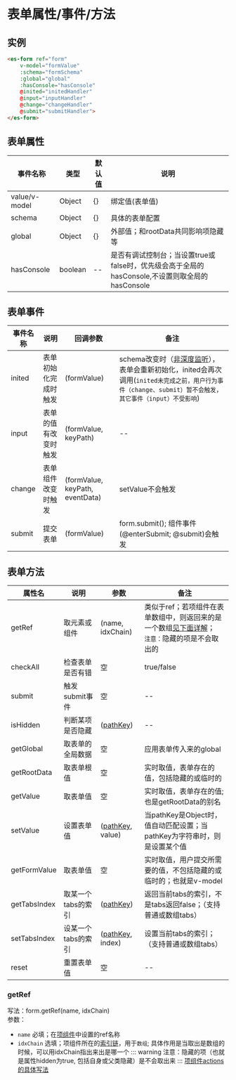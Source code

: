 # 表单属性/事件/方法

## 实例
```html
<es-form ref="form" 
    v-model="formValue"
    :schema="formSchema" 
    :global="global" 
    :hasConsole="hasConsole" 
    @inited="initedHandler" 
    @input="inputHandler" 
    @change="changeHandler" 
    @submit="submitHandler">
</es-form>
```
## 表单属性

| 事件名称 | 类型 | 默认值 | 说明
| -- | -- | -- | -- 
| value/v-model | Object | {} | 绑定值(表单值)
| schema | Object | {} | 具体的表单配置
| global | Object | {} | 外部值；和rootData共同影响项隐藏等
| hasConsole | boolean | -- | 是否有调试控制台；当设置true或false时，优先级会高于全局的hasConsole,不设置则取全局的hasConsole

## 表单事件

| 事件名称 | 说明 | 回调参数 | 备注
| -- | -- | -- | -- 
| inited | 表单初始化完成时触发 | (formValue) | schema改变时（[非深度监听](https://cn.vuejs.org/v2/api/#watch)），表单会重新初始化，inited会再次调用(`inited未完成之前，用户行为事件（change、submit）暂不会触发，其它事件（input）不受影响`)
| input | 表单的值有改变时触发 | (formValue, keyPath) | -- 
| change | 表单组件改变时触发 | (formValue, keyPath, eventData) | setValue不会触发
| submit | 提交表单 | (formValue) | form.submit(); 组件事件(@enterSubmit; @submit)会触发

## 表单方法

| 属性名 | 说明 | 参数 | 备注
| -- | -- | -- | -- 
| getRef | 取元素或组件 | (name, idxChain) | 类似于ref；若项组件在表单数组中，则返回来的是一个数组[见下面详解](#getref)；<br />`注意：`隐藏的项是不会取出的
| checkAll | 检查表单是否有错 | 空 | true/false
| submit | 触发submit事件 | 空 | --
| isHidden | 判断某项是否隐藏 | ([pathKey](./explain.md#项组件路径)) | --
| getGlobal | 取表单的全局数据 | 空 | 应用表单传入来的global
| getRootData | 取表单根值 | 空 | 实时取值，表单存在的值，包括隐藏的或临时的
| getValue | 取表单值 | 空 | 实时取值，表单存在的值;也是getRootData的别名
| setValue | 设置表单值 | ([pathKey](./explain.md#项组件路径), value) | 当pathKey是Object时，值自动匹配设置；当pathKey为字符串时，则是设置某个值
| getFormValue | 取表单值 | 空 | 实时取值，用户提交所需要的值，不包括隐藏的或临时的；也就是v-model
| getTabsIndex | 取某一个tabs的索引 | ([pathKey](./explain.md#项组件路径)) | 返回当前tabs的索引，不是tabs返回false；（支持普通或数组tabs）
| setTabsIndex | 设某一个tabs的索引 | ([pathKey](./explain.md#项组件路径), index) |  设置当前tabs的索引；（支持普通或数组tabs）
| reset | 重置表单值 | 空 | -- 


### getRef
写法：form.getRef(name, idxChain)<br>
参数：
- `name` 必填；在[项组件](./component.html)中设置的ref名称
- `idxChain` 选填；项组件所在的[索引链](./explain.md#索引链)，用于`数组`; 具体作用是当取出是数组的时候，可以用idxChain指出来出是哪一个
::: warning
注意：隐藏的项（也就是属性hidden为true, 包括自身或父类隐藏）是不会取出来
:::
[项组件actions的具体写法](./component.html#组件事件)
